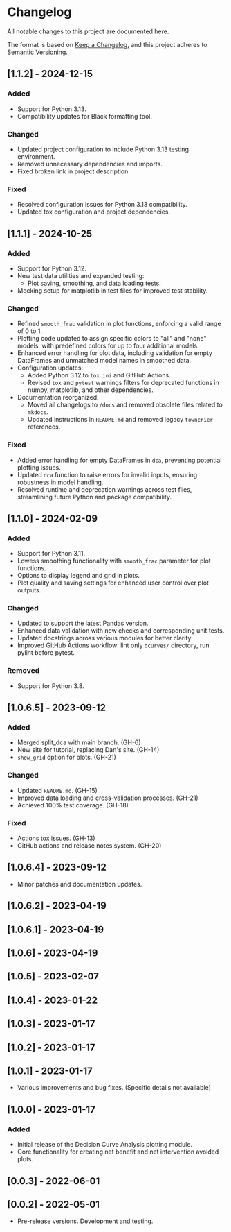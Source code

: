 # Changelog

All notable changes to this project are documented here.

The format is based on [Keep a Changelog](https://keepachangelog.com/en/1.0.0/), and this project adheres to [Semantic Versioning](https://semver.org/spec/v2.0.0.html).

## [1.1.2] - 2024-12-15

### Added
- Support for Python 3.13.
- Compatibility updates for Black formatting tool.

### Changed
- Updated project configuration to include Python 3.13 testing environment.
- Removed unnecessary dependencies and imports.
- Fixed broken link in project description.

### Fixed
- Resolved configuration issues for Python 3.13 compatibility.
- Updated tox configuration and project dependencies.

## [1.1.1] - 2024-10-25

### Added
- Support for Python 3.12.
- New test data utilities and expanded testing:
  - Plot saving, smoothing, and data loading tests.
- Mocking setup for matplotlib in test files for improved test stability.

### Changed
- Refined `smooth_frac` validation in plot functions, enforcing a valid range of 0 to 1.
- Plotting code updated to assign specific colors to "all" and "none" models, with predefined colors for up to four additional models.
- Enhanced error handling for plot data, including validation for empty DataFrames and unmatched model names in smoothed data.
- Configuration updates:
  - Added Python 3.12 to `tox.ini` and GitHub Actions.
  - Revised `tox` and `pytest` warnings filters for deprecated functions in numpy, matplotlib, and other dependencies.
- Documentation reorganized:
  - Moved all changelogs to `/docs` and removed obsolete files related to `mkdocs`.
  - Updated instructions in `README.md` and removed legacy `towncrier` references.

### Fixed
- Added error handling for empty DataFrames in `dca`, preventing potential plotting issues.
- Updated `dca` function to raise errors for invalid inputs, ensuring robustness in model handling.
- Resolved runtime and deprecation warnings across test files, streamlining future Python and package compatibility.

## [1.1.0] - 2024-02-09

### Added
- Support for Python 3.11.
- Lowess smoothing functionality with `smooth_frac` parameter for plot functions.
- Options to display legend and grid in plots.
- Plot quality and saving settings for enhanced user control over plot outputs.

### Changed
- Updated to support the latest Pandas version.
- Enhanced data validation with new checks and corresponding unit tests.
- Updated docstrings across various modules for better clarity.
- Improved GitHub Actions workflow: lint only `dcurves/` directory, run pylint before pytest.

### Removed
- Support for Python 3.8.

## [1.0.6.5] - 2023-09-12

### Added
- Merged split_dca with main branch. (GH-6)
- New site for tutorial, replacing Dan's site. (GH-14)
- `show_grid` option for plots. (GH-21)

### Changed
- Updated `README.md`. (GH-15)
- Improved data loading and cross-validation processes. (GH-21)
- Achieved 100% test coverage. (GH-18)

### Fixed
- Actions tox issues. (GH-13)
- GitHub actions and release notes system. (GH-20)

## [1.0.6.4] - 2023-09-12

- Minor patches and documentation updates.

## [1.0.6.2] - 2023-04-19
## [1.0.6.1] - 2023-04-19
## [1.0.6] - 2023-04-19
## [1.0.5] - 2023-02-07
## [1.0.4] - 2023-01-22
## [1.0.3] - 2023-01-17
## [1.0.2] - 2023-01-17
## [1.0.1] - 2023-01-17

- Various improvements and bug fixes. (Specific details not available)

## [1.0.0] - 2023-01-17

### Added
- Initial release of the Decision Curve Analysis plotting module.
- Core functionality for creating net benefit and net intervention avoided plots.

## [0.0.3] - 2022-06-01
## [0.0.2] - 2022-05-01

- Pre-release versions. Development and testing.
